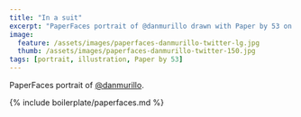 ```yaml
---
title: "In a suit"
excerpt: "PaperFaces portrait of @danmurillo drawn with Paper by 53 on an iPad."
image: 
  feature: /assets/images/paperfaces-danmurillo-twitter-lg.jpg
  thumb: /assets/images/paperfaces-danmurillo-twitter-150.jpg
tags: [portrait, illustration, Paper by 53]
---
```


PaperFaces portrait of [@danmurillo](http://twitter.com/danmurillo).

{% include boilerplate/paperfaces.md %}
